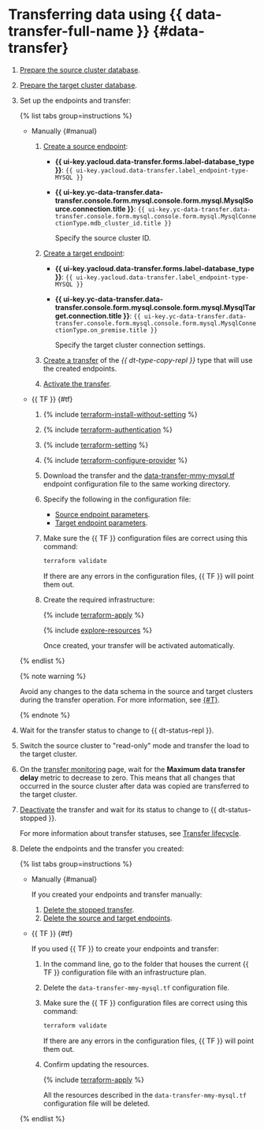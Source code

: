 # Transferring data using {{ data-transfer-full-name }} {#data-transfer}

1. [Prepare the source cluster database](../../../data-transfer/operations/prepare.md#source-my).
1. [Prepare the target cluster database](../../../data-transfer/operations/prepare.md#target-my).
1. Set up the endpoints and transfer:

   {% list tabs group=instructions %}

   - Manually {#manual}

      1. [Create a source endpoint](../../../data-transfer/operations/endpoint/index.md#create):

         * **{{ ui-key.yacloud.data-transfer.forms.label-database_type }}**: `{{ ui-key.yacloud.data-transfer.label_endpoint-type-MYSQL }}`
         * **{{ ui-key.yc-data-transfer.data-transfer.console.form.mysql.console.form.mysql.MysqlSource.connection.title }}**: `{{ ui-key.yc-data-transfer.data-transfer.console.form.mysql.console.form.mysql.MysqlConnectionType.mdb_cluster_id.title }}`

            Specify the source cluster ID.

      1. [Create a target endpoint](../../../data-transfer/operations/endpoint/index.md#create):

         * **{{ ui-key.yacloud.data-transfer.forms.label-database_type }}**: `{{ ui-key.yacloud.data-transfer.label_endpoint-type-MYSQL }}`
         * **{{ ui-key.yc-data-transfer.data-transfer.console.form.mysql.console.form.mysql.MysqlTarget.connection.title }}**: `{{ ui-key.yc-data-transfer.data-transfer.console.form.mysql.console.form.mysql.MysqlConnectionType.on_premise.title }}`

            Specify the target cluster connection settings.

      1. [Create a transfer](../../../data-transfer/operations/transfer.md#create) of the _{{ dt-type-copy-repl }}_ type that will use the created endpoints.

      1. [Activate the transfer](../../../data-transfer/operations/transfer.md#activate).

   - {{ TF }} {#tf}

      1. {% include [terraform-install-without-setting](../../../_includes/mdb/terraform/install-without-setting.md) %}
      1. {% include [terraform-authentication](../../../_includes/mdb/terraform/authentication.md) %}
      1. {% include [terraform-setting](../../../_includes/mdb/terraform/setting.md) %}
      1. {% include [terraform-configure-provider](../../../_includes/mdb/terraform/configure-provider.md) %}

      1. Download the transfer and the [data-transfer-mmy-mysql.tf](https://github.com/yandex-cloud-examples/yc-data-transfer-from-cloud-mysql-to-on-premise/blob/main/data-transfer-mmy-mysql.tf) endpoint configuration file to the same working directory.

      1. Specify the following in the configuration file:

         * [Source endpoint parameters](../../../data-transfer/operations/endpoint/source/mysql.md#managed-service).
         * [Target endpoint parameters](../../../data-transfer/operations/endpoint/target/mysql.md#on-premise).

      1. Make sure the {{ TF }} configuration files are correct using this command:

         ```bash
         terraform validate
         ```

         If there are any errors in the configuration files, {{ TF }} will point them out.

      1. Create the required infrastructure:

         {% include [terraform-apply](../../../_includes/mdb/terraform/apply.md) %}

         {% include [explore-resources](../../../_includes/mdb/terraform/explore-resources.md) %}

         Once created, your transfer will be activated automatically.

   {% endlist %}

   {% note warning %}

   Avoid any changes to the data schema in the source and target clusters during the transfer operation. For more information, see [{#T}](../../../data-transfer/operations/db-actions.md).

   {% endnote %}

1. Wait for the transfer status to change to {{ dt-status-repl }}.
1. Switch the source cluster to "read-only" mode and transfer the load to the target cluster.
1. On the [transfer monitoring](../../../data-transfer/operations/monitoring.md) page, wait for the **Maximum data transfer delay** metric to decrease to zero. This means that all changes that occurred in the source cluster after data was copied are transferred to the target cluster.
1. [Deactivate](../../../data-transfer/operations/transfer.md#deactivate-transfer) the transfer and wait for its status to change to {{ dt-status-stopped }}.

   For more information about transfer statuses, see [Transfer lifecycle](../../../data-transfer/concepts/transfer-lifecycle.md#statuses).

1. Delete the endpoints and the transfer you created:

   {% list tabs group=instructions %}

   - Manually {#manual}

      If you created your endpoints and transfer manually:

      1. [Delete the stopped transfer](../../../data-transfer/operations/transfer.md#delete).
      1. [Delete the source and target endpoints](../../../data-transfer/operations/endpoint/index.md#delete).

   - {{ TF }} {#tf}

      If you used {{ TF }} to create your endpoints and transfer:

      1. In the command line, go to the folder that houses the current {{ TF }} configuration file with an infrastructure plan.
      1. Delete the `data-transfer-mmy-mysql.tf` configuration file.
      1. Make sure the {{ TF }} configuration files are correct using this command:

         ```bash
         terraform validate
         ```

         If there are any errors in the configuration files, {{ TF }} will point them out.

      1. Confirm updating the resources.

         {% include [terraform-apply](../../../_includes/mdb/terraform/apply.md) %}

         All the resources described in the `data-transfer-mmy-mysql.tf` configuration file will be deleted.

   {% endlist %}
